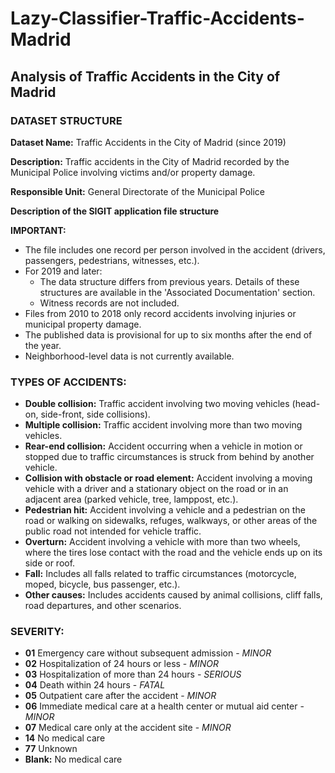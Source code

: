 # Lazy-Classifier-Traffic-Accidents-Madrid
## Analysis of Traffic Accidents in the City of Madrid

### DATASET STRUCTURE

**Dataset Name:** Traffic Accidents in the City of Madrid (since 2019)

**Description:** Traffic accidents in the City of Madrid recorded by the Municipal Police involving victims and/or property damage.

**Responsible Unit:** General Directorate of the Municipal Police

**Description of the SIGIT application file structure**

**IMPORTANT:**
- The file includes one record per person involved in the accident (drivers, passengers, pedestrians, witnesses, etc.).
- For 2019 and later:
  - The data structure differs from previous years. Details of these structures are available in the 'Associated Documentation' section.
  - Witness records are not included.
- Files from 2010 to 2018 only record accidents involving injuries or municipal property damage.
- The published data is provisional for up to six months after the end of the year.
- Neighborhood-level data is not currently available.

### TYPES OF ACCIDENTS:
- **Double collision:** Traffic accident involving two moving vehicles (head-on, side-front, side collisions).
- **Multiple collision:** Traffic accident involving more than two moving vehicles.
- **Rear-end collision:** Accident occurring when a vehicle in motion or stopped due to traffic circumstances is struck from behind by another vehicle.
- **Collision with obstacle or road element:** Accident involving a moving vehicle with a driver and a stationary object on the road or in an adjacent area (parked vehicle, tree, lamppost, etc.).
- **Pedestrian hit:** Accident involving a vehicle and a pedestrian on the road or walking on sidewalks, refuges, walkways, or other areas of the public road not intended for vehicle traffic.
- **Overturn:** Accident involving a vehicle with more than two wheels, where the tires lose contact with the road and the vehicle ends up on its side or roof.
- **Fall:** Includes all falls related to traffic circumstances (motorcycle, moped, bicycle, bus passenger, etc.).
- **Other causes:** Includes accidents caused by animal collisions, cliff falls, road departures, and other scenarios.

### SEVERITY:
- **01** Emergency care without subsequent admission - *MINOR*
- **02** Hospitalization of 24 hours or less - *MINOR*
- **03** Hospitalization of more than 24 hours - *SERIOUS*
- **04** Death within 24 hours - *FATAL*
- **05** Outpatient care after the accident - *MINOR*
- **06** Immediate medical care at a health center or mutual aid center - *MINOR*
- **07** Medical care only at the accident site - *MINOR*
- **14** No medical care
- **77** Unknown
- **Blank:** No medical care
